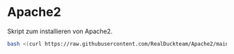 # Apache2
Skript zum installieren von Apache2.
```sh
bash <(curl https://raw.githubusercontent.com/RealDuckteam/Apache2/main/installer.sh)
```
